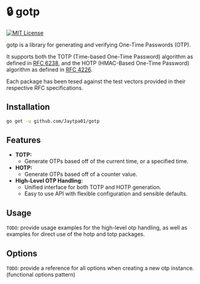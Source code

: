 # 🔒 gotp

[![MIT License](https://img.shields.io/badge/License-MIT-blue.svg)](https://choosealicense.com/licenses/mit/)

gotp is a library for generating and verifying One-Time Passwords (OTP).

It supports both the TOTP (Time-based One-Time Password) algorithm as defined in [RFC 6238](https://datatracker.ietf.org/doc/html/rfc6238), and the HOTP (HMAC-Based One-Time Password) algorithm as defined in [RFC 4226](https://datatracker.ietf.org/doc/html/rfc4226).

Each package has been tesed against the test vectors provided in their respective RFC specifications.

## Installation

```bash
go get -u github.com/Jaytpa01/gotp
```

## Features

- **TOTP:**
  - Generate OTPs based off of the current time, or a specified time.
- **HOTP:**
  - Generate OTPs based off of a counter value.
- **High-Level OTP Handling:**
  - Unified interface for both TOTP and HOTP generation.
  - Easy to use API with flexible configuration and sensible defaults.

## Usage

`TODO`: provide usage examples for the high-level otp handling, as well as examples for direct use of the hotp and totp packages.

## Options

`TODO`: provide a reference for all options when creating a new otp instance. (functional options pattern)
